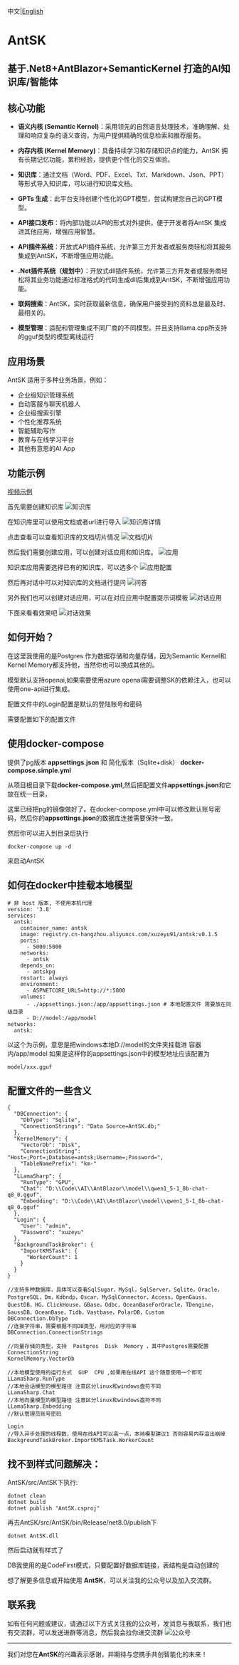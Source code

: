 中文|[English](https://github.com/xuzeyu91/AntSK/blob/main/README.en.md)
# AntSK
## 基于.Net8+AntBlazor+SemanticKernel 打造的AI知识库/智能体

## 核心功能

- **语义内核 (Semantic Kernel)**：采用领先的自然语言处理技术，准确理解、处理和响应复杂的语义查询，为用户提供精确的信息检索和推荐服务。

- **内存内核 (Kernel Memory)**：具备持续学习和存储知识点的能力，AntSK 拥有长期记忆功能，累积经验，提供更个性化的交互体验。

- **知识库**：通过文档（Word、PDF、Excel、Txt、Markdown、Json、PPT）等形式导入知识库，可以进行知识库文档。

- **GPTs 生成**：此平台支持创建个性化的GPT模型，尝试构建您自己的GPT模型。

- **API接口发布**：将内部功能以API的形式对外提供，便于开发者将AntSK 集成进其他应用，增强应用智慧。

- **API插件系统**：开放式API插件系统，允许第三方开发者或服务商轻松将其服务集成到AntSK，不断增强应用功能。

- **.Net插件系统（规划中）**：开放式dll插件系统，允许第三方开发者或服务商轻松将其业务功能通过标准格式的代码生成dll后集成到AntSK，不断增强应用功能。

- **联网搜索**：AntSK，实时获取最新信息，确保用户接受到的资料总是最及时、最相关的。

- **模型管理**：适配和管理集成不同厂商的不同模型。并且支持llama.cpp所支持的gguf类型的模型离线运行

## 应用场景

AntSK 适用于多种业务场景，例如：
- 企业级知识管理系统
- 自动客服与聊天机器人
- 企业级搜索引擎
- 个性化推荐系统
- 智能辅助写作
- 教育与在线学习平台
- 其他有意思的AI App

## 功能示例

[视频示例](https://www.bilibili.com/video/BV1zH4y1h7Y9/)

首先需要创建知识库
![知识库](https://github.com/xuzeyu91/AntSK/blob/main/images/%E7%9F%A5%E8%AF%86%E5%BA%93.png)

在知识库里可以使用文档或者url进行导入
![知识库详情](https://github.com/xuzeyu91/AntSK/blob/main/images/%E7%9F%A5%E8%AF%86%E5%BA%93%E8%AF%A6%E6%83%85.png)

点击查看可以查看知识库的文档切片情况
![文档切片](https://github.com/xuzeyu91/AntSK/blob/main/images/%E6%96%87%E6%A1%A3%E5%88%87%E7%89%87.png)

然后我们需要创建应用，可以创建对话应用和知识库。
![应用](https://github.com/xuzeyu91/AntSK/blob/main/images/%E5%BA%94%E7%94%A8.png)

知识库应用需要选择已有的知识库，可以选多个
![应用配置](https://github.com/xuzeyu91/AntSK/blob/main/images/%E5%BA%94%E7%94%A8%E9%85%8D%E7%BD%AE.png)

然后再对话中可以对知识库的文档进行提问
![问答](https://github.com/xuzeyu91/AntSK/blob/main/images/%E9%97%AE%E7%AD%94.png)

另外我们也可以创建对话应用，可以在对应应用中配置提示词模板
![对话应用](https://github.com/xuzeyu91/AntSK/blob/main/images/%E7%AE%80%E5%8D%95%E5%AF%B9%E8%AF%9D.png)

下面来看看效果吧
![对话效果](https://github.com/xuzeyu91/AntSK/blob/main/images/%E5%AF%B9%E8%AF%9D%E6%95%88%E6%9E%9C.png)

## 如何开始？

在这里我使用的是Postgres 作为数据存储和向量存储，因为Semantic Kernel和Kernel Memory都支持他，当然你也可以换成其他的。

模型默认支持openai,如果需要使用azure openai需要调整SK的依赖注入，也可以使用one-api进行集成。

配置文件中的Login配置是默认的登陆账号和密码

需要配置如下的配置文件

## 使用docker-compose 

提供了pg版本 **appsettings.json** 和 简化版本（Sqlite+disk） **docker-compose.simple.yml**

从项目根目录下载**docker-compose.yml**,然后把配置文件**appsettings.json**和它放在统一目录，

这里已经把pg的镜像做好了。在docker-compose.yml中可以修改默认账号密码，然后你的**appsettings.json**的数据库连接需要保持一致。

然后你可以进入到目录后执行
```
docker-compose up -d
```
来启动AntSK

## 如何在docker中挂载本地模型
```
# 非 host 版本, 不使用本机代理
version: '3.8'
services:
  antsk:
    container_name: antsk
    image: registry.cn-hangzhou.aliyuncs.com/xuzeyu91/antsk:v0.1.5
    ports:
      - 5000:5000
    networks:
      - antsk
    depends_on:
      - antskpg
    restart: always
    environment:
      - ASPNETCORE_URLS=http://*:5000
    volumes:
      - ./appsettings.json:/app/appsettings.json # 本地配置文件 需要放在同级目录
      - D://model:/app/model
networks:
  antsk:
```
以这个为示例，意思是把windows本地D://model的文件夹挂载进 容器内/app/model 如果是这样你的appsettings.json中的模型地址应该配置为  
```
model/xxx.gguf
```

## 配置文件的一些含义
```
{
  "DBConnection": {
    "DbType": "Sqlite", 
    "ConnectionStrings": "Data Source=AntSK.db;"
  },
  "KernelMemory": {
    "VectorDb": "Disk", 
    "ConnectionString": "Host=;Port=;Database=antsk;Username=;Password=",
    "TableNamePrefix": "km-"
  },
  "LLamaSharp": {
    "RunType": "GPU", 
    "Chat": "D:\\Code\\AI\\AntBlazor\\model\\qwen1_5-1_8b-chat-q8_0.gguf",
    "Embedding": "D:\\Code\\AI\\AntBlazor\\model\\qwen1_5-1_8b-chat-q8_0.gguf"
  },
  "Login": {
    "User": "admin",
    "Password": "xuzeyu"
  },
  "BackgroundTaskBroker": {
    "ImportKMSTask": {
      "WorkerCount": 1 
    }
  }
}
```
```
//支持多种数据库，具体可以查看SqlSugar，MySql，SqlServer，Sqlite，Oracle，PostgreSQL，Dm，Kdbndp，Oscar，MySqlConnector，Access，OpenGauss，QuestDB，HG，ClickHouse，GBase，Odbc，OceanBaseForOracle，TDengine，GaussDB，OceanBase，Tidb，Vastbase，PolarDB，Custom
DBConnection.DbType
//连接字符串，需要根据不同DB类型，用对应的字符串
DBConnection.ConnectionStrings

//向量存储的类型，支持  Postgres  Disk  Memory ，其中Postgres需要配置 ConnectionString
KernelMemory.VectorDb

//本地模型使用的运行方式  GUP  CPU ,如果用在线API 这个随意使用一个即可
LLamaSharp.RunType
//本地会话模型的模型路径 注意区分linux和windows盘符不同
LLamaSharp.Chat
//本地向量模型的模型路径 注意区分linux和windows盘符不同
LLamaSharp.Embedding
//默认管理员账号密码

Login
//导入异步处理的线程数，使用在线API可以高一点，本地模型建议1 否则容易内存溢出崩掉
BackgroundTaskBroker.ImportKMSTask.WorkerCount
```

## 找不到样式问题解决：
AntSK/src/AntSK下执行:
```
dotnet clean
dotnet build
dotnet publish "AntSK.csproj"
```
再去AntSK/src/AntSK/bin/Release/net8.0/publish下
```
dotnet AntSK.dll
```
然后启动就有样式了

DB我使用的是CodeFirst模式，只要配置好数据库链接，表结构是自动创建的



想了解更多信息或开始使用 **AntSK**，可以关注我的公众号以及加入交流群。

## 联系我
如有任何问题或建议，请通过以下方式关注我的公众号，发消息与我联系，我们也有交流群，可以发送进群等消息，然后我会拉你进交流群
![公众号](https://github.com/xuzeyu91/Avalonia-Assistant/blob/main/img/gzh.jpg)

---

我们对您在**AntSK**的兴趣表示感谢，并期待与您携手共创智能化的未来！

